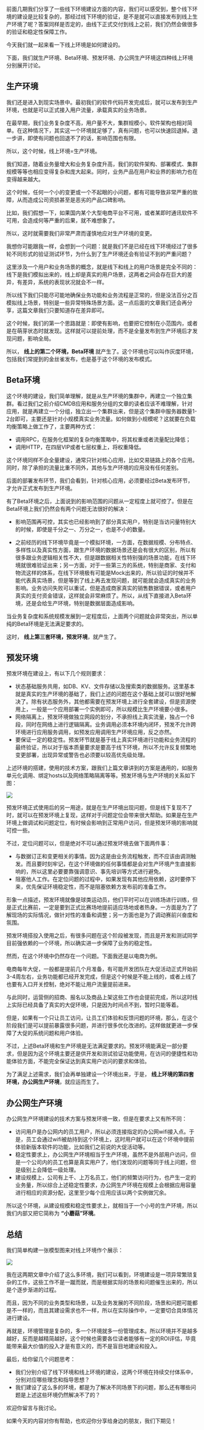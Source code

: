 前面几期我们分享了一些线下环境建设方面的内容，我们可以感受到，整个线下环境的建设是比较复杂的，那经过线下环境的验证，是不是就可以直接发布到线上生产环境了呢？答案同样是否定的，由线下正式交付到线上之前，我们仍然会做很多的验证和稳定性保障工作。

今天我们就一起来看一下线上环境是如何建设的。

下面，我们就生产环境、Beta环境、预发环境、办公网生产环境这四种线上环境分别展开讨论。

## 生产环境

我们还是进入到现实场景中。最初我们的软件代码开发完成后，就可以发布到生产环境，也就是可以正式接入用户流量，承载真实的业务场景。

在最早期，我们业务复杂度不高，用户量不大，集群规模小，软件架构也相对简单。在这种情况下，其实这一个环境就足够了，真有问题，也可以快速回退掉。退一步讲，即使有问题也回退不了的话，影响范围也有限。

所以，这个时候，线上环境=生产环境。

我们知道，随着业务量增大和业务复杂度升高，我们的软件架构、部署模式、集群规模等等也相应变得复杂和庞大起来。同时，业务产品在用户和业界的影响力也在变得越来越大。

这个时候，任何一个小的变更或一个不起眼的小问题，都有可能导致非常严重的故障，从而造成公司资损甚至是恶劣的产品口碑影响。

比如，我们假想一下，如果国内某个大型电商平台不可用，或者某即时通讯软件不可用，会造成何等严重的后果，就不难想象了。

所以，这时就需要我们非常严肃而谨慎地应对生产环境的变更。

我想你可能跟我一样，会想到一个问题：就是我们不是已经在线下环境经过了很多轮不同形式的验证测试环节，为什么到了生产环境还会有验证不到的严重问题？

这里涉及一个用户和业务场景的概念，就是线下和线上的用户场景是完全不同的：线下是我们模拟出来的，线上却是真实的用户场景，这两者之间会存在巨大的差异，有差异，系统的表现状况就会不一样。

所以线下我们只能尽可能地确保业务功能和业务流程是正常的，但是没法百分之百模拟线上场景，特别是一些异常特殊场景方面。这一点后面的文章我们还会再分享，这篇文章我们只要知道存在差异即可。

这个时候，我们的第一个思路就是：即使有影响，也要把它控制在小范围内，或者是在萌芽状态时就发现。这样就可以提前处理，而不是全量发布到生产环境后才发现问题，影响全局。

所以， **线上的第二个环境，Beta环境** 就产生了。这个环境也可以叫作灰度环境，包括我们常提到的金丝雀发布，也是基于这个环境的发布模式。

## Beta环境

这个环境的建设，我们简单理解，就是从生产环境的集群中，再建立一个独立集群。看过我们之前介绍CMDB应用和服务分组的文章的读者应该不难理解，针对应用，就是再建立一个分组，独立出一个集群出来，但是这个集群中服务器数量1-2台即可，主要还是针对小规模真实业务流量。如何做到小规模呢？这就要在负载均衡策略上做工作了，主要两种方式：

- 调用RPC，在服务化框架的复杂均衡策略中，将其权重或者流量配比降低；
- 调用HTTP，在四层VIP或者七层权重上，将权重降低。

这个环境同样不会全量建设，通常只针对核心应用，比如交易链路上的各个应用。同时，除了承担的流量比重不同外，其他与生产环境的应用没有任何差别。

后面的部署发布环节，我们会看到，针对核心应用，必须要经过Beta发布环节，才允许正式发布到生产环境。

有了Beta环境之后，上面说到的影响范围的问题从一定程度上就可控了。但是在Beta环境上我们仍然会有两个问题无法很好的解决：

- 影响范围再可控，其实也已经影响到了部分真实用户，特别是当访问量特别大的时候，即使是千分之一、万分之一，也是不小的数量。

- 之前经历的线下环境毕竟是一个模拟环境，一方面，在数据规模、分布特点、多样性以及真实性方面，跟生产环境的数据场景还是会有很大的区别，所以有很多跟业务逻辑相关性不大，但是跟数据相关性特别强的场景功能，在线下环境就很难验证出来；另一方面，对于一些第三方的系统，特别是商家、支付和物流这样的体系，在线下环境极有可能是Mock出来的，所以验证的时候并不能代表真实场景，但是等到了线上再去发现问题，就可能就会造成真实的业务影响。业务访问失败可以重试，但是造成商家真实的销售数据错误，或者用户真实的支付资金错误，这样就会非常麻烦了。所以，从线下直接进入Beta环境，还是会给生产环境，特别是数据层面造成影响。


当业务复杂度和系统规模发展到一定程度后，上面两个问题就会非常突出，所以单纯的Beta环境是无法满足要求的。

这时， **线上第三套环境，预发环境**，就产生了。

## 预发环境

预发环境在建设上，有以下几个规则要求：

- 状态基础服务共用，如DB、KV、文件存储以及搜索类的数据服务。这里基本就是真实的生产环境的基础了，我们上述的问题在这个基础上就可以很好地解决了。除有状态服务外，其他都需要在预发环境上进行全套建设，但是资源使用上，一般是一个应用部署一个实例即可，所以规模比生产环境要小很多。
- 网络隔离上，预发环境做独立网段的划分，不承担线上真实流量，独占一个B段，同时在网络上进行逻辑隔离。业务调用必须本环境内闭环，预发不允许跨环境进行应用服务调用，如预发应用调用生产环境应用，反之亦然。
- 要保证一定的稳定性。预发环节就是基于线上真实环境进行功能和业务流程的最终验证，所以对于版本质量要求是要高于线下环境，所以不允许反复频繁地变更部署，出现异常或警告也必须要以较高优先级处理。

上述环境的搭建，使用的技术方案，跟我们上篇文章讲到的方案是通用的，如服务单元化调用、绑定hosts以及网络策略隔离等等。预发环境与生产环境的关系如下图：

![](https://static001.geekbang.org/resource/image/f5/b8/f54620e2dff7509c359a1465fcde34b8.jpeg?wh=739*430)

预发环境正式使用后的另一用途，就是在生产环境出现问题，但是线下复现不了时，就可以在预发环境上复现，这样对于问题定位会带来很大帮助。如果是在生产环境上做调试和问题定位，有时候会影响到正常用户访问，但是预发环境的影响就可控一些。

不过，定位问题可以，但是绝对不可以通过预发环境去做下面两件事：

- 与数据订正和变更相关的事情。因为这是由业务流程触发，而不应该由调测触发。而且要时刻牢记，在这个环境做的任何事情都是会对生产环境产生直接影响的，所以这里必要要靠强调意识、事先培训等方式进行避免。
- 阻塞他人工作。在定位问题的过程中，如果发现有其他应用依赖，这时要停下来，优先保证环境稳定性，而不是阻塞依赖方发布前的准备工作。

形象一点描述，预发环境就像是球类运动员，他们平时可以在训练场进行训练，但是正式比赛前，一定是要到正式比赛场地提前适应场地或者热身。一方面是为了了解现场的实际情况，做针对性的准备和调整；另一方面也是为了调动赛前兴奋度和氛围。

预发环境搭投入使用之后，有很多问题在这个阶段被发现，而且是开发和测试同学目前强依赖的一个环境，所以确实进一步保障了业务的稳定性。

然而，在这个环境中仍然存在一个问题。下面我还是以电商为例。

电商每年大促，一般都是提前几个月准备，有可能开发团队在大促活动正式开始前3-4周左右，业务功能都已经开发完成，但是这个时候是不能上线的，或者上线了也要有入口开关控制，绝对不能让用户流量提前进来。

与此同时，运营侧的招商、报名以及商品上架这些工作也会提前完成，所以这时线上实际已经具备了真实的大促环境，只是因为时间点不到，暂时只能等着。

但是，如果有一个只让员工访问，让员工们体验和反馈问题的环境，那么，在这个阶段我们是可以提前暴露很多问题，并进行很多优化改进的。这样做就更进一步保障了大促的系统问题和用户体验。

不过，上述Beta环境和生产环境是无法满足要求的。预发环境能满足一部分要求，但是因为这个环境主要还是供开发和测试验证功能使用，在访问的便捷性和功能体验方面，不能完全保证达到真实用户访问的要求和体验。

为了满足上述需求，我们会再单独建设一个环境出来，于是， **线上环境的第四套环境，办公网生产环境**，就应运而生了。

## 办公网生产环境

办公网生产环境建设的技术方案与预发环境一致，但是在要求上又有所不同：

- 访问用户是办公网内的员工用户，所以必须连接指定的办公网wifi接入点。于是，员工会通过wifi被劫持到这个环境上，这时用户就可以在这个环境中提前体验新版本软件的功能，比如我们之前说的大促活动等。
- 稳定性要求上，办公网生产环境相当于生产环境，虽然不是外部用户访问，但是一个公司内的员工也算是真实用户了，他们发现的问题等同于线上问题，但是级别上会降低一级处理。
- 建设规模上，公司有上千、上万名员工，他们的频繁访问行为，也产生一定的业务量，所以综合上述稳定性要求，办公网生产环境在规模上会根据应用容量进行相应的资源分配，这里至少每个应用应该以两个实例做冗余。

所以这个环境，从建设规模和稳定性要求上，就相当于一个小号的生产环境，所以我们内部又把它简称为 **“小蘑菇”环境**。

## 总结

我们简单构建一张模型图来对线上环境作个展示：

![](https://static001.geekbang.org/resource/image/cb/f7/cbe19d3f94cf077a70a495615d3a97f7.jpeg?wh=587*406)

我在这两期文章中介绍了这么多环境，我们可以看到，环境建设是一项异常繁琐复杂的工作，这些工作不是一蹴而就，而是根据实际的场景和问题催生出来的，所以是个逐步渐进的过程。

而且，因为不同的业务类型和场景，以及业务发展的不同阶段，场景和问题可能都是不一样的，而且其建设需求也不一样，所以在实际操作中，一定要切合具体情况进行建设。

再就是，环境管理是复杂的，多一个环境就多一份管理成本。所以环境并不是越多越好，反而是越精简越好。这个时候也需要各位读者能够有一定的ROI评估，毕竟能带来最大价值的投入才是有意义的，而不是盲目地建设和投入。

最后，给你留几个问题思考：

- 我们分别介绍了线下环境和线上环境的建设，这两个环境在持续交付体系中，分别对应哪些理念和指导思想？
- 我们建设了这么多的环境，都是为了解决不同场景下的问题，那么还有哪些问题是上述这些环境仍然解决不了的？

欢迎你留言与我讨论。

如果今天的内容对你有帮助，也欢迎你分享给身边的朋友，我们下期见！